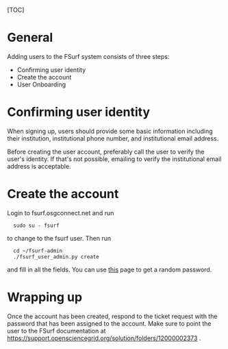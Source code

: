 [title]: - "FSurf user onboarding"

[TOC]

# General

Adding users to the FSurf system consists of three steps:

* Confirming user identity
* Create the account
* User Onboarding


# Confirming user identity

When signing up, users should provide some basic information including
their institution, institutional phone number, and institutional email 
address.  

Before creating the user account, preferably call the user to verify the user's
identity.  If that's not possible, emailing to verify the institutional email
address is acceptable.

# Create the account

Login to fsurf.osgconnect.net and run 

      sudo su - fsurf

to change to the fsurf user.  Then run 

      cd ~/fsurf-admin
      ./fsurf_user_admin.py create

and fill in all the fields.  You can use
[this](https://www.random.org/passwords/?num=5&len=8&format=html&rnd=new) page
to get a random password.

# Wrapping up 

Once the account has been created, respond to the ticket request with the
password that has been assigned to the account.  Make sure to point the user to
the FSurf documentation at
https://support.opensciencegrid.org/solution/folders/12000002373 .  
